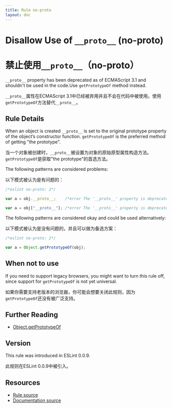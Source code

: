 ```yaml
---
title: Rule no-proto
layout: doc
---
```

<!-- Note: No pull requests accepted for this file. See README.md in the root directory for details. -->
# Disallow Use of `__proto__` (no-proto)

# 禁止使用`__proto__`（no-proto）

`__proto__` property has been deprecated as of ECMAScript 3.1 and shouldn't be used in the code.Use `getPrototypeOf` method instead.

`__proto__`属性在ECMAScript 3.1中已经被弃用并且不会在代码中被使用。使用`getPrototypeOf`方法替代`__proto__`。

## Rule Details

When an object is created `__proto__` is set to the original prototype property of the object’s constructor function. `getPrototypeOf` is the preferred method of getting "the prototype".

当一个对象被创建时，`__proto__`被设置为对象的原始原型属性构造方法。`getPrototypeOf`是获取"the prototype"的首选方法。

The following patterns are considered problems:

以下模式被认为是有问题的：

```js
/*eslint no-proto: 2*/

var a = obj.__proto__;    /*error The '__proto__' property is deprecated.*/

var a = obj["__proto__"]; /*error The '__proto__' property is deprecated.*/
```

The following patterns are considered okay and could be used alternatively:

以下模式被认为是没有问题的，并且可以做为备选方案：

```js
/*eslint no-proto: 2*/

var a = Object.getPrototypeOf(obj);
```

## When not to use

If you need to support legacy browsers, you might want to turn this rule off, since support for `getPrototypeOf` is not yet universal.

如果你需要支持老版本的浏览器，你可能会想要关闭此规则，因为`getPrototypeOf`还没有被广泛支持。

## Further Reading

* [Object.getPrototypeOf](http://ejohn.org/blog/objectgetprototypeof/)

## Version

This rule was introduced in ESLint 0.0.9.

此规则在ESLint 0.0.9中被引入。

## Resources

* [Rule source](https://github.com/eslint/eslint/tree/master/lib/rules/no-proto.js)
* [Documentation source](https://github.com/eslint/eslint/tree/master/docs/rules/no-proto.md)
